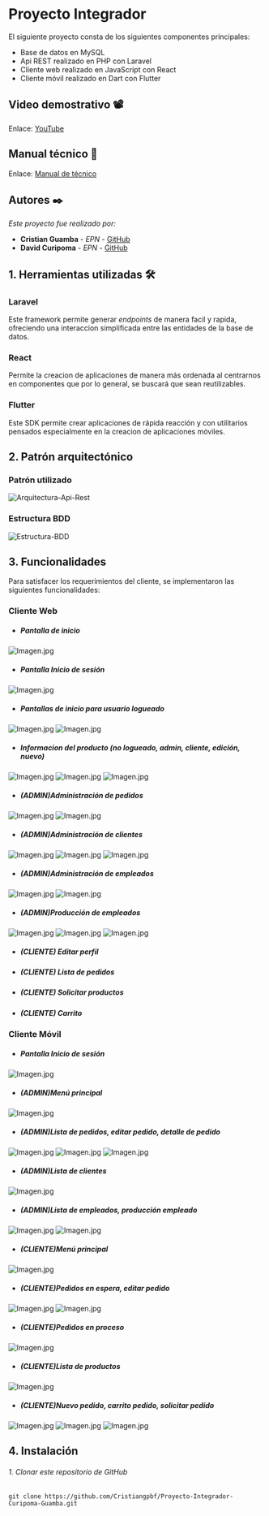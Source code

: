 
# Proyecto Integrador

El siguiente proyecto consta de los siguientes componentes principales:
* Base de datos en MySQL
* Api REST realizado en PHP con Laravel
* Cliente web realizado en JavaScript con React
* Cliente móvil realizado en Dart con Flutter

## Video demostrativo 📽

Enlace: [YouTube](https://youtu.be/rmZTDK4XNcw)

## Manual técnico 📕

Enlace: [Manual de técnico](https://github.com/Cristiangpbf/Proyecto-Integrador-Curipoma-Guamba/blob/main/MANUAL%20T%C3%89CNICO/Manual_Tecnico_Curipoma_Guamba.pdf)

## Autores ✒️

_Este proyecto fue realizado por:_

* **Cristian Guamba** - *EPN* - [GitHub](https://github.com/Cristiangpbf)
* **David Curipoma** - *EPN* - [GitHub](https://github.com/Davix316)

## 1. Herramientas utilizadas 🛠

### Laravel
Este framework permite generar _endpoints_ de manera facil y rapida, ofreciendo una interaccion simplificada entre las entidades de la base de datos.

### React
Permite la creacion de aplicaciones de manera más ordenada al centrarnos en componentes que por lo general, se buscará que sean reutilizables. 

### Flutter
Este SDK permite crear aplicaciones de rápida reacción y con utilitarios pensados especialmente en la creacion de aplicaciones móviles.

## 2. Patrón arquitectónico
### Patrón utilizado

![Arquitectura-Api-Rest](https://raw.githubusercontent.com/Cristiangpbf/Proyecto-Integrador-Curipoma-Guamba/main/imagenes-read/Arquitectura-Api-Rest.jpg)

### Estructura BDD

![Estructura-BDD](https://raw.githubusercontent.com/Cristiangpbf/Proyecto-Integrador-Curipoma-Guamba/main/imagenes-read/BDD.jpg)

## 3. Funcionalidades

Para satisfacer los requerimientos del cliente, se implementaron las siguientes funcionalidades:
### Cliente Web
* ##### Pantalla de inicio 
![Imagen.jpg](https://raw.githubusercontent.com/Cristiangpbf/Proyecto-Integrador-Curipoma-Guamba/main/imagenes-read/Inicio-no-loged.jpg)

* ##### Pantalla Inicio de sesión 
![Imagen.jpg](https://raw.githubusercontent.com/Cristiangpbf/Proyecto-Integrador-Curipoma-Guamba/main/imagenes-read/Inicio-de-sesion.jpg)
* ##### Pantallas de inicio para usuario _logueado_
![Imagen.jpg](https://raw.githubusercontent.com/Cristiangpbf/Proyecto-Integrador-Curipoma-Guamba/main/imagenes-read/Home-admin.jpg)
![Imagen.jpg](https://raw.githubusercontent.com/Cristiangpbf/Proyecto-Integrador-Curipoma-Guamba/main/imagenes-read/Home-cliente.jpg)
* ##### Informacion del producto (no _logueado_, admin, cliente, edición, nuevo)
![Imagen.jpg](https://raw.githubusercontent.com/Cristiangpbf/Proyecto-Integrador-Curipoma-Guamba/main/imagenes-read/Info-prod1.jpg)
![Imagen.jpg](https://raw.githubusercontent.com/Cristiangpbf/Proyecto-Integrador-Curipoma-Guamba/main/imagenes-read/Info-prod2.jpg)
![Imagen.jpg](https://raw.githubusercontent.com/Cristiangpbf/Proyecto-Integrador-Curipoma-Guamba/main/imagenes-read/Info-prod3.jpg)
* ##### (ADMIN)Administración de pedidos
![Imagen.jpg](https://raw.githubusercontent.com/Cristiangpbf/Proyecto-Integrador-Curipoma-Guamba/main/imagenes-read/Pedidos1.jpg)
![Imagen.jpg](https://raw.githubusercontent.com/Cristiangpbf/Proyecto-Integrador-Curipoma-Guamba/main/imagenes-read/Pedido-detalle.jpg)
* ##### (ADMIN)Administración de clientes
![Imagen.jpg](https://raw.githubusercontent.com/Cristiangpbf/Proyecto-Integrador-Curipoma-Guamba/main/imagenes-read/Clientes-list.jpg)
![Imagen.jpg](https://raw.githubusercontent.com/Cristiangpbf/Proyecto-Integrador-Curipoma-Guamba/main/imagenes-read/Clientes-edit.jpg)
![Imagen.jpg](https://raw.githubusercontent.com/Cristiangpbf/Proyecto-Integrador-Curipoma-Guamba/main/imagenes-read/Clientes-del.jpg)
* ##### (ADMIN)Administración de empleados
![Imagen.jpg](https://raw.githubusercontent.com/Cristiangpbf/Proyecto-Integrador-Curipoma-Guamba/main/imagenes-read/Empleados-list.jpg)
![Imagen.jpg](https://raw.githubusercontent.com/Cristiangpbf/Proyecto-Integrador-Curipoma-Guamba/main/imagenes-read/Empleados-edit.jpg)
* ##### (ADMIN)Producción de empleados
![Imagen.jpg](https://raw.githubusercontent.com/Cristiangpbf/Proyecto-Integrador-Curipoma-Guamba/main/imagenes-read/Produccion.jpg)
![Imagen.jpg](https://raw.githubusercontent.com/Cristiangpbf/Proyecto-Integrador-Curipoma-Guamba/main/imagenes-read/Produccion2.jpg)
![Imagen.jpg](https://raw.githubusercontent.com/Cristiangpbf/Proyecto-Integrador-Curipoma-Guamba/main/imagenes-read/Produccion3.jpg)
* ##### (CLIENTE) Editar perfil

* ##### (CLIENTE) Lista de pedidos

* ##### (CLIENTE) Solicitar productos

* ##### (CLIENTE) Carrito

### Cliente Móvil
* ##### Pantalla Inicio de sesión 
![Imagen.jpg](https://raw.githubusercontent.com/Cristiangpbf/Proyecto-Integrador-Curipoma-Guamba/main/imagenes-read/app_login.jpg)
* ##### (ADMIN)Menú principal
![Imagen.jpg](https://raw.githubusercontent.com/Cristiangpbf/Proyecto-Integrador-Curipoma-Guamba/main/imagenes-read/app_menu_admin.jpg)
* ##### (ADMIN)Lista de pedidos, editar pedido, detalle de pedido
![Imagen.jpg](https://raw.githubusercontent.com/Cristiangpbf/Proyecto-Integrador-Curipoma-Guamba/main/imagenes-read/app_ordenes_admin.jpg)
![Imagen.jpg](https://raw.githubusercontent.com/Cristiangpbf/Proyecto-Integrador-Curipoma-Guamba/main/imagenes-read/app_editar_orden_admin.jpg)
![Imagen.jpg](https://raw.githubusercontent.com/Cristiangpbf/Proyecto-Integrador-Curipoma-Guamba/main/imagenes-read/app_productos_orden.jpg)
* ##### (ADMIN)Lista de clientes
![Imagen.jpg](https://raw.githubusercontent.com/Cristiangpbf/Proyecto-Integrador-Curipoma-Guamba/main/imagenes-read/app_lista_clientes.jpg)
* ##### (ADMIN)Lista de empleados, producción empleado
![Imagen.jpg](https://raw.githubusercontent.com/Cristiangpbf/Proyecto-Integrador-Curipoma-Guamba/main/imagenes-read/app_lista_empleados.jpg)
![Imagen.jpg](https://raw.githubusercontent.com/Cristiangpbf/Proyecto-Integrador-Curipoma-Guamba/main/imagenes-read/app_produccion_empleados.jpg)
* ##### (CLIENTE)Menú principal
![Imagen.jpg](https://raw.githubusercontent.com/Cristiangpbf/Proyecto-Integrador-Curipoma-Guamba/main/imagenes-read/app_menu_cliente.jpg)
* ##### (CLIENTE)Pedidos en espera, editar pedido
![Imagen.jpg](https://raw.githubusercontent.com/Cristiangpbf/Proyecto-Integrador-Curipoma-Guamba/main/imagenes-read/app_orden_espera_cliente.jpg)
![Imagen.jpg](https://raw.githubusercontent.com/Cristiangpbf/Proyecto-Integrador-Curipoma-Guamba/main/imagenes-read/app_editar_orden_cliente.jpg)
* ##### (CLIENTE)Pedidos en proceso
![Imagen.jpg](https://raw.githubusercontent.com/Cristiangpbf/Proyecto-Integrador-Curipoma-Guamba/main/imagenes-read/app_orden_proceso_cliente.jpg)
* ##### (CLIENTE)Lista de productos
![Imagen.jpg](https://raw.githubusercontent.com/Cristiangpbf/Proyecto-Integrador-Curipoma-Guamba/main/imagenes-read/app_lista_productos.jpg)
* ##### (CLIENTE)Nuevo pedido, carrito pedido, solicitar pedido
![Imagen.jpg](https://raw.githubusercontent.com/Cristiangpbf/Proyecto-Integrador-Curipoma-Guamba/main/imagenes-read/app_nueva_orden.jpg)
![Imagen.jpg](https://raw.githubusercontent.com/Cristiangpbf/Proyecto-Integrador-Curipoma-Guamba/main/imagenes-read/app_carrito_orden.jpg)
![Imagen.jpg](https://raw.githubusercontent.com/Cristiangpbf/Proyecto-Integrador-Curipoma-Guamba/main/imagenes-read/app_solicitar_orden.jpg)

## 4. Instalación

###### 1. Clonar este repositorio de GitHub

```
git clone https://github.com/Cristiangpbf/Proyecto-Integrador-Curipoma-Guamba.git
```
